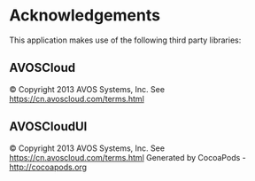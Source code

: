 # Acknowledgements
This application makes use of the following third party libraries:

## AVOSCloud

© Copyright 2013 AVOS Systems, Inc. See https://cn.avoscloud.com/terms.html

## AVOSCloudUI

© Copyright 2013 AVOS Systems, Inc. See https://cn.avoscloud.com/terms.html
Generated by CocoaPods - http://cocoapods.org
